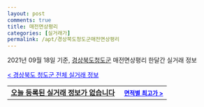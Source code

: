 ```yaml
---
layout: post
comments: true
title: 매전면상평리
categories: [실거래가]
permalink: /apt/경상북도청도군매전면상평리
---
```


2021년 09월 18일 기준, <a href="/apt/경상북도청도군">경상북도청도군</a> 매전면상평리 한달간 실거래 정보

<a style="color: blue;" href="/apt/경상북도청도군">< 경상북도 청도군 전체 실거래 정보</a>
<!---- start ---->
<table>
  <tr>
    <td colspan="4" style="font-weight: bold;"><a href="/apt/경상북도청도군매전면상평리{name_without_space}">오늘 등록된 실거래 정보가 없습니다</a> &nbsp;&nbsp;&nbsp; <a style="color: blue; font-size: smaller;" href="/apt/경상북도청도군매전면상평리{name_without_space}">면적별 최고가 ></a></td>
  </tr>
    
</table>
<!---- end ---->
    